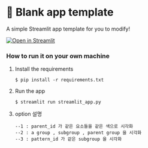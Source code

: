 # 🎈 Blank app template

A simple Streamlit app template for you to modify!

[![Open in Streamlit](https://static.streamlit.io/badges/streamlit_badge_black_white.svg)](https://blank-app-template.streamlit.app/)

### How to run it on your own machine

1. Install the requirements

   ```
   $ pip install -r requirements.txt
   ```

2. Run the app

   ```
   $ streamlit run streamlit_app.py
   ```

3. option 설명

   ```
   --1 : parent_id 가 같은 요소들을 같은 색으로 시각화
   --2 : a group , subgroup , parent group 을 시각화
   --3 : pattern_id 가 같은 subgroup 을 시각화
   ```

